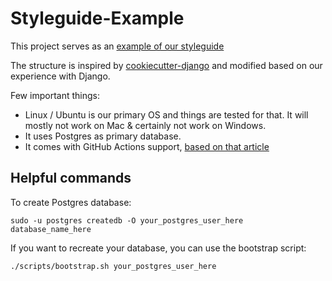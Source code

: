 # Styleguide-Example

This project serves as an [example of our styleguide](https://github.com/HackSoftware/Django-Styleguide)

The structure is inspired by [cookiecutter-django](https://github.com/pydanny/cookiecutter-django) and modified based on our experience with Django.

Few important things:

* Linux / Ubuntu is our primary OS and things are tested for that. It will mostly not work on Mac & certainly not work on Windows.
* It uses Postgres as primary database.
* It comes with GitHub Actions support, [based on that article](https://hacksoft.io/github-actions-in-action-setting-up-django-and-postgres/)

## Helpful commands

To create Postgres database:

```
sudo -u postgres createdb -O your_postgres_user_here database_name_here
```

If you want to recreate your database, you can use the bootstrap script:

```
./scripts/bootstrap.sh your_postgres_user_here
```
